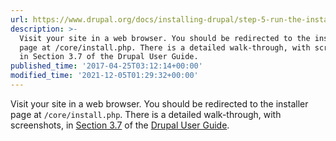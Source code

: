 ```yaml
---
url: https://www.drupal.org/docs/installing-drupal/step-5-run-the-installer
description: >-
  Visit your site in a web browser. You should be redirected to the installer
  page at /core/install.php. There is a detailed walk-through, with screenshots,
  in Section 3.7 of the Drupal User Guide.
published_time: '2017-04-25T03:12:14+00:00'
modified_time: '2021-12-05T01:29:32+00:00'
---
```

Visit your site in a web browser. You should be redirected to the installer page at `/core/install.php`. There is a detailed walk-through, with screenshots, in [Section 3.7](https://www.drupal.org/docs/user%5Fguide/en/install-run.html) of the [Drupal User Guide](/docs/user%5Fguide/en/index.html).